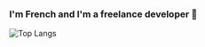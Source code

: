 
### I'm French  and I'm a freelance developer 🥐


![Top Langs](https://github-readme-stats.vercel.app/api/top-langs/?username=writedev&theme=dracula)
